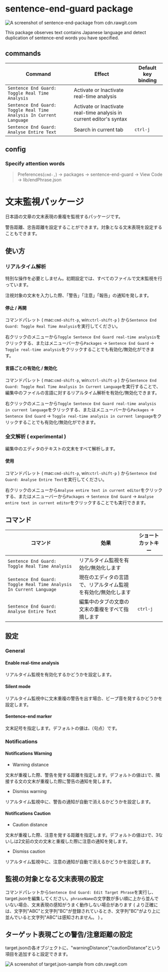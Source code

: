 # sentence-end-guard package

![A screenshot of sentence-end-package from cdn.rawgit.com](https://cdn.rawgit.com/Nitro-xN/sentence-end-guard/3406276c/image.png)

This package observes text contains Japanese language and detect duplication of sentence-end words you have specified.

## commands
| Command | Effect | Default key binding |
|---------|--------|------|
| `Sentence End Guard: Toggle Real Time Analysis` | Activate or Inactivate real-time analysis ||
| `Sentence End Guard: Toggle Real Time Analysis In Current Language ` | Activate or Inactivate real-time analysis in current editor's syntax ||
| `Sentence End Guard: Analyse Entire Text` | Search in current tab | `ctrl-j` |

## config
### Specify attention words

> Preferences(`cmd-,`) -> packages -> sentence-end-guard -> View Code -> lib/endPhrase.json

# 文末監視パッケージ

日本語の文章の文末表現の重複を監視するパッケージです。

警告距離、忠告距離を設定することができます。対象となる文末表現を設定することもできます。

## 使い方
### リアルタイム解析
特別な操作を必要としません。初期設定では、すべてのファイルで文末監視を行っています。

注視対象の文末を入力した際、「警告」「注意」「報告」の通知を発します。
#### 停止 / 再開
コマンドパレット ( mac:`cmd-shift-p`, win:`ctrl-shift-p` ) から`Sentence End Guard: Toggle Real Time Analysis`を実行してください。

右クリックのメニューから`Toggle Sentence End Guard real-time analysis`をクリックする、またはメニューバーから`Packages` -> `Sentence End Guard` -> `Toggle real-time analysis`をクリックすることでも有効化/無効化ができます。
#### 言語ごとの有効化 / 無効化
コマンドパレット ( mac:`cmd-shift-p`, win:`ctrl-shift-p` ) から`Sentence End Guard: Toggle Real Time Analysis In Current Language`を実行することで、編集中のファイルの言語に対するリアルタイム解析を有効化/無効化できます。

右クリックのメニューから`Toggle Sentence End Guard real-time analysis in current language`をクリックする、またはメニューバーから`Packages` -> `Sentence End Guard` -> `Toggle real-time analysis in current language`をクリックすることでも有効化/無効化ができます。
### 全文解析 ( experimental )
編集中のエディタのテキストの文末をすべて解析します。

#### 使用
コマンドパレット ( mac:`cmd-shift-p`, win:`ctrl-shift-p` ) から`Sentence End Guard: Analyse Entire Text`を実行してください。

右クリックのメニューから`Analyse entire text in current editor`をクリックする、またはメニューバーから`Packages` -> `Sentence End Guard` -> `Analyse entire text in current editor`をクリックすることでも実行できます。

## コマンド

| コマンド | 効果 | ショートカットキー |
|---------|--------|---------------|
| `Sentence End Guard: Toggle Real Time Analysis` | リアルタイム監視を有効化/無効化します ||
| `Sentence End Guard: Toggle Real Time Analysis In Current Language ` | 現在のエディタの言語で、リアルタイム監視を有効化/無効化します ||
| `Sentence End Guard: Analyse Entire Text` | 編集中のタブの文章の文末の重複をすべて指摘します | `ctrl-j` |

## 設定
### General
#### Enable real-time analysis
リアルタイム監視を有効化するかどうかを設定します。
#### Silent mode
リアルタイム監視中に文末重複の警告を出す場合、ビープ音を発するかどうかを設定します。
#### Sentence-end marker
文末記号を指定します。デフォルトの値は`。`（句点）です。
### Notifications
#### Notifications Warning
- Warning distance

文末が重複した際、警告を発する距離を指定します。デフォルトの値は`1`で、隣接する文の文末が重複した際に警告の通知を発します。
- Dismiss warning

リアルタイム監視中に、警告の通知が自動で消えるかどうかを設定します。
#### Notifications Caution
- Caution distance

文末が重複した際、注意を発する距離を指定します。デフォルトの値は`3`で、3ないしは2文前の文の文末と重複した際に注意の通知を発します。
- Dismiss caution

リアルタイム監視中に、注意の通知が自動で消えるかどうかを設定します。

## 監視の対象となる文末表現の設定

コマンドパレットから`Sentence End Guard: Edit Target Phrase`を実行し、target.jsonを編集してください。`phraseName`の文字数が多い順に上から並んでいない場合、文末表現の感知がうまく動作しない場合があります ( より正確には、文字列"ABC"と文字列"BC"が登録されているとき、文字列"BC"がより上に並んでいると文字列"ABC"は感知されません。 ) 。

## ターゲット表現ごとの警告/注意距離の設定

target.jsonの各オブジェクトに、"warningDistance","cautionDistance"という項目を追加すると設定できます。

![A screenshot of target.json-sample from cdn.rawgit.com](https://cdn.rawgit.com/Nitro-xN/sentence-end-guard/24a17a84/image2.png)
